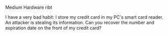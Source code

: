 Medium Hardware ribt

I have a very bad habit: I store my credit card in my PC's smart card reader. An attacker is stealing its information. Can you recover the number and expiration date on the front of my credit card?
